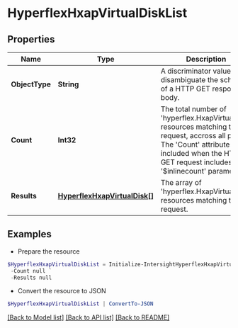 # HyperflexHxapVirtualDiskList
## Properties

Name | Type | Description | Notes
------------ | ------------- | ------------- | -------------
**ObjectType** | **String** | A discriminator value to disambiguate the schema of a HTTP GET response body. | 
**Count** | **Int32** | The total number of &#39;hyperflex.HxapVirtualDisk&#39; resources matching the request, accross all pages. The &#39;Count&#39; attribute is included when the HTTP GET request includes the &#39;$inlinecount&#39; parameter. | [optional] 
**Results** | [**HyperflexHxapVirtualDisk[]**](HyperflexHxapVirtualDisk.md) | The array of &#39;hyperflex.HxapVirtualDisk&#39; resources matching the request. | [optional] 

## Examples

- Prepare the resource
```powershell
$HyperflexHxapVirtualDiskList = Initialize-IntersightHyperflexHxapVirtualDiskList  -ObjectType null `
 -Count null `
 -Results null
```

- Convert the resource to JSON
```powershell
$HyperflexHxapVirtualDiskList | ConvertTo-JSON
```

[[Back to Model list]](../README.md#documentation-for-models) [[Back to API list]](../README.md#documentation-for-api-endpoints) [[Back to README]](../README.md)

